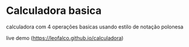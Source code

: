 # Calculadora basica

calculadora com 4 operações basicas usando estilo de notação polonesa


live demo (https://leofalco.github.io/calculadora)